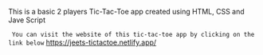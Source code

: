 This is a basic 2 players Tic-Tac-Toe app created using HTML, CSS and Jave Script 

``` You can visit the website of this tic-tac-toe app by clicking on the link below```
https://jeets-tictactoe.netlify.app/
